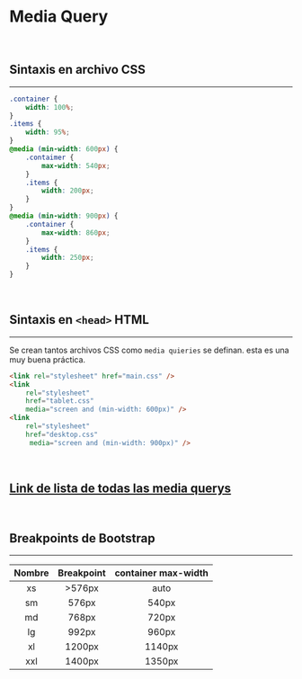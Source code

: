 # Media Query

<br>

## Sintaxis en archivo CSS

---

```css
.container {
    width: 100%;
}
.items {
    width: 95%;
}
@media (min-width: 600px) {
    .contaimer {
        max-width: 540px;
    }
    .items {
        width: 200px;
    }
}
@media (min-width: 900px) {
    .container {
        max-width: 860px;
    }
    .items {
        width: 250px;
    }
}
```

<br>

## Sintaxis en `<head>` HTML

---

Se crean tantos archivos CSS como `media quieries` se definan. esta es una muy buena práctica.

```html
<link rel="stylesheet" href="main.css" />
<link 
    rel="stylesheet" 
    href="tablet.css" 
    media="screen and (min-width: 600px)" />
<link 
    rel="stylesheet" 
    href="desktop.css" 
     media="screen and (min-width: 900px)" />
```

<br>

## [Link de lista de todas las media querys](https://docs.w3cub.com/css/@media/color)

<br>

## Breakpoints de Bootstrap

---

| Nombre | Breakpoint | container max-width |
| :----: | :----: | :----: |
| xs | >576px | auto |
| sm | 576px | 540px |
| md | 768px | 720px |
| lg | 992px | 960px |
| xl | 1200px | 1140px |
| xxl | 1400px | 1350px |
